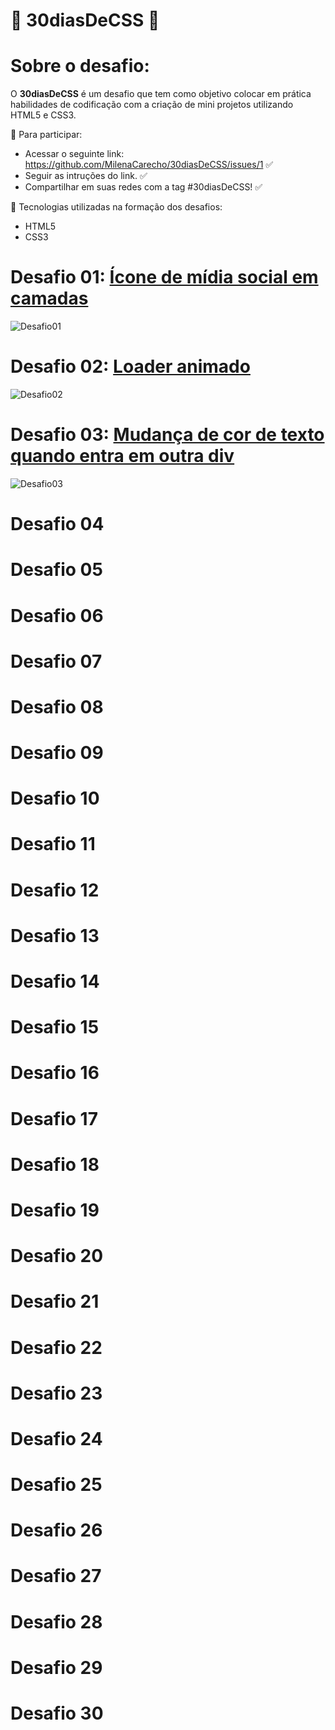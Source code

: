 # 🚀 30diasDeCSS 🚀


# Sobre o desafio:
O **30diasDeCSS** é um desafio que tem como objetivo colocar em prática habilidades de codificação com a criação de mini projetos utilizando HTML5 e CSS3.

👾 Para participar:

* Acessar o seguinte link: https://github.com/MilenaCarecho/30diasDeCSS/issues/1 ✅
* Seguir as intruções do link. ✅
* Compartilhar em suas redes com a tag #30diasDeCSS! ✅

🔔 Tecnologias utilizadas na formação dos desafios:
* HTML5
* CSS3


# Desafio 01: [Ícone de mídia social em camadas](https://github.com/zarosthais/30diasDeCSS/tree/main/Desafios/Desafio%2001)

![Desafio01](https://j.gifs.com/Jy5yx9.gif)

# Desafio 02: [Loader animado](https://github.com/zarosthais/30diasDeCSS/tree/main/Desafios/Desafio%2002)
![Desafio02](https://j.gifs.com/oVLVkN.gif)


# Desafio 03: [Mudança de cor de texto quando entra em outra div](https://github.com/zarosthais/30diasDeCSS/tree/main/Desafios/Desafio%2003)
![Desafio03](https://j.gifs.com/k8Er7x.gif)

# Desafio 04
# Desafio 05
# Desafio 06
# Desafio 07
# Desafio 08
# Desafio 09
# Desafio 10
# Desafio 11
# Desafio 12
# Desafio 13
# Desafio 14
# Desafio 15
# Desafio 16
# Desafio 17
# Desafio 18
# Desafio 19
# Desafio 20
# Desafio 21
# Desafio 22
# Desafio 23
# Desafio 24
# Desafio 25
# Desafio 26
# Desafio 27
# Desafio 28
# Desafio 29
# Desafio 30
